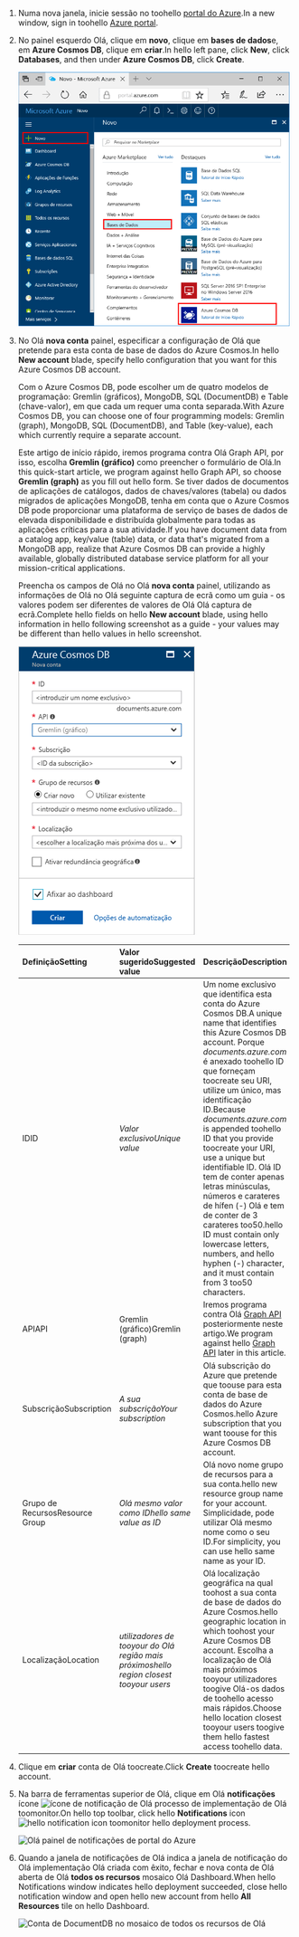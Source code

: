 1. <span data-ttu-id="adaf4-101">Numa nova janela, inicie sessão no toohello [portal do Azure](https://portal.azure.com/).</span><span class="sxs-lookup"><span data-stu-id="adaf4-101">In a new window, sign in toohello [Azure portal](https://portal.azure.com/).</span></span>
2. <span data-ttu-id="adaf4-102">No painel esquerdo Olá, clique em **novo**, clique em **bases de dados**e, em **Azure Cosmos DB**, clique em **criar**.</span><span class="sxs-lookup"><span data-stu-id="adaf4-102">In hello left pane, click **New**, click **Databases**, and then under **Azure Cosmos DB**, click **Create**.</span></span>
   
   ![Painel da Base de Dados do portal do Azure](./media/cosmos-db-create-dbaccount-graph/create-nosql-db-databases-json-tutorial-1.png)

3. <span data-ttu-id="adaf4-104">No Olá **nova conta** painel, especificar a configuração de Olá que pretende para esta conta de base de dados do Azure Cosmos.</span><span class="sxs-lookup"><span data-stu-id="adaf4-104">In hello **New account** blade, specify hello configuration that you want for this Azure Cosmos DB account.</span></span> 

    <span data-ttu-id="adaf4-105">Com o Azure Cosmos DB, pode escolher um de quatro modelos de programação: Gremlin (gráficos), MongoDB, SQL (DocumentDB) e Table (chave-valor), em que cada um requer uma conta separada.</span><span class="sxs-lookup"><span data-stu-id="adaf4-105">With Azure Cosmos DB, you can choose one of four programming models: Gremlin (graph), MongoDB, SQL (DocumentDB), and Table (key-value), each which currently require a separate account.</span></span>
       
    <span data-ttu-id="adaf4-106">Este artigo de início rápido, iremos programa contra Olá Graph API, por isso, escolha **Gremlin (gráfico)** como preencher o formulário de Olá.</span><span class="sxs-lookup"><span data-stu-id="adaf4-106">In this quick-start article, we program against hello Graph API, so choose **Gremlin (graph)** as you fill out hello form.</span></span> <span data-ttu-id="adaf4-107">Se tiver dados de documentos de aplicações de catálogos, dados de chaves/valores (tabela) ou dados migrados de aplicações MongoDB, tenha em conta que o Azure Cosmos DB pode proporcionar uma plataforma de serviço de bases de dados de elevada disponibilidade e distribuída globalmente para todas as aplicações críticas para a sua atividade.</span><span class="sxs-lookup"><span data-stu-id="adaf4-107">If you have document data from a catalog app, key/value (table) data, or data that's migrated from a MongoDB app, realize that Azure Cosmos DB can provide a highly available, globally distributed database service platform for all your mission-critical applications.</span></span>

    <span data-ttu-id="adaf4-108">Preencha os campos de Olá no Olá **nova conta** painel, utilizando as informações de Olá no Olá seguinte captura de ecrã como um guia - os valores podem ser diferentes de valores de Olá Olá captura de ecrã.</span><span class="sxs-lookup"><span data-stu-id="adaf4-108">Complete hello fields on hello **New account** blade, using hello information in hello following screenshot as a guide - your values may be different than hello values in hello screenshot.</span></span>
 
    ![Painel de nova conta Olá para Azure Cosmos DB](./media/cosmos-db-create-dbaccount-graph/create-nosql-db-databases-json-tutorial-2.png)

    <span data-ttu-id="adaf4-110">Definição</span><span class="sxs-lookup"><span data-stu-id="adaf4-110">Setting</span></span>|<span data-ttu-id="adaf4-111">Valor sugerido</span><span class="sxs-lookup"><span data-stu-id="adaf4-111">Suggested value</span></span>|<span data-ttu-id="adaf4-112">Descrição</span><span class="sxs-lookup"><span data-stu-id="adaf4-112">Description</span></span>
    ---|---|---
    <span data-ttu-id="adaf4-113">ID</span><span class="sxs-lookup"><span data-stu-id="adaf4-113">ID</span></span>|<span data-ttu-id="adaf4-114">*Valor exclusivo*</span><span class="sxs-lookup"><span data-stu-id="adaf4-114">*Unique value*</span></span>|<span data-ttu-id="adaf4-115">Um nome exclusivo que identifica esta conta do Azure Cosmos DB.</span><span class="sxs-lookup"><span data-stu-id="adaf4-115">A unique name that identifies this Azure Cosmos DB account.</span></span> <span data-ttu-id="adaf4-116">Porque *documents.azure.com* é anexado toohello ID que forneçam toocreate seu URI, utilize um único, mas identificação ID.</span><span class="sxs-lookup"><span data-stu-id="adaf4-116">Because *documents.azure.com* is appended toohello ID that you provide toocreate your URI, use a unique but identifiable ID.</span></span> <span data-ttu-id="adaf4-117">Olá ID tem de conter apenas letras minúsculas, números e carateres de hífen (-) Olá e tem de conter de 3 carateres too50.</span><span class="sxs-lookup"><span data-stu-id="adaf4-117">hello ID must contain only lowercase letters, numbers, and hello hyphen (-) character, and it must contain from 3 too50 characters.</span></span>
    <span data-ttu-id="adaf4-118">API</span><span class="sxs-lookup"><span data-stu-id="adaf4-118">API</span></span>|<span data-ttu-id="adaf4-119">Gremlin (gráfico)</span><span class="sxs-lookup"><span data-stu-id="adaf4-119">Gremlin (graph)</span></span>|<span data-ttu-id="adaf4-120">Iremos programa contra Olá [Graph API](../articles/cosmos-db/graph-introduction.md) posteriormente neste artigo.</span><span class="sxs-lookup"><span data-stu-id="adaf4-120">We program against hello [Graph API](../articles/cosmos-db/graph-introduction.md) later in this article.</span></span>|
    <span data-ttu-id="adaf4-121">Subscrição</span><span class="sxs-lookup"><span data-stu-id="adaf4-121">Subscription</span></span>|<span data-ttu-id="adaf4-122">*A sua subscrição*</span><span class="sxs-lookup"><span data-stu-id="adaf4-122">*Your subscription*</span></span>|<span data-ttu-id="adaf4-123">Olá subscrição do Azure que pretende que toouse para esta conta de base de dados do Azure Cosmos.</span><span class="sxs-lookup"><span data-stu-id="adaf4-123">hello Azure subscription that you want toouse for this Azure Cosmos DB account.</span></span> 
    <span data-ttu-id="adaf4-124">Grupo de Recursos</span><span class="sxs-lookup"><span data-stu-id="adaf4-124">Resource Group</span></span>|<span data-ttu-id="adaf4-125">*Olá mesmo valor como ID*</span><span class="sxs-lookup"><span data-stu-id="adaf4-125">*hello same value as ID*</span></span>|<span data-ttu-id="adaf4-126">Olá novo nome grupo de recursos para a sua conta.</span><span class="sxs-lookup"><span data-stu-id="adaf4-126">hello new resource group name for your account.</span></span> <span data-ttu-id="adaf4-127">Simplicidade, pode utilizar Olá mesmo nome como o seu ID.</span><span class="sxs-lookup"><span data-stu-id="adaf4-127">For simplicity, you can use hello same name as your ID.</span></span> 
    <span data-ttu-id="adaf4-128">Localização</span><span class="sxs-lookup"><span data-stu-id="adaf4-128">Location</span></span>|<span data-ttu-id="adaf4-129">*utilizadores de tooyour do Olá região mais próximos*</span><span class="sxs-lookup"><span data-stu-id="adaf4-129">*hello region closest tooyour users*</span></span>|<span data-ttu-id="adaf4-130">Olá localização geográfica na qual toohost a sua conta de base de dados do Azure Cosmos.</span><span class="sxs-lookup"><span data-stu-id="adaf4-130">hello geographic location in which toohost your Azure Cosmos DB account.</span></span> <span data-ttu-id="adaf4-131">Escolha a localização de Olá mais próximos tooyour utilizadores toogive Olá-os dados de toohello acesso mais rápidos.</span><span class="sxs-lookup"><span data-stu-id="adaf4-131">Choose hello location closest tooyour users toogive them hello fastest access toohello data.</span></span>

4. <span data-ttu-id="adaf4-132">Clique em **criar** conta de Olá toocreate.</span><span class="sxs-lookup"><span data-stu-id="adaf4-132">Click **Create** toocreate hello account.</span></span>
5. <span data-ttu-id="adaf4-133">Na barra de ferramentas superior de Olá, clique em Olá **notificações** ícone ![ícone de notificação de Olá](./media/cosmos-db-create-dbaccount-graph/notification-icon.png) processo de implementação de Olá toomonitor.</span><span class="sxs-lookup"><span data-stu-id="adaf4-133">On hello top toolbar, click hello **Notifications** icon ![hello notification icon](./media/cosmos-db-create-dbaccount-graph/notification-icon.png) toomonitor hello deployment process.</span></span>

    ![Olá painel de notificações de portal do Azure](./media/cosmos-db-create-dbaccount-graph/notification.png)

6.  <span data-ttu-id="adaf4-135">Quando a janela de notificações de Olá indica a janela de notificação do Olá implementação Olá criada com êxito, fechar e nova conta de Olá aberta de Olá **todos os recursos** mosaico Olá Dashboard.</span><span class="sxs-lookup"><span data-stu-id="adaf4-135">When hello Notifications window indicates hello deployment succeeded, close hello notification window and open hello new account from hello **All Resources** tile on hello Dashboard.</span></span> 

    ![Conta de DocumentDB no mosaico de todos os recursos de Olá](./media/cosmos-db-create-dbaccount-graph/azure-documentdb-all-resources.png)
